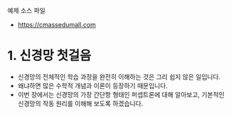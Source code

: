 예제 소스 파일
- https://cmassedumall.com

# 1. 신경망 첫걸음
- 신경망의 전체적인 학습 과정을 완전히 이해하는 것은 그리 쉽지 않은 일입니다.
- 왜냐하면 많은 수학적 개념과 이론이 등장하기 때문입니다.
- 이번 장에서는 신경망의 가장 간단항 형태인 퍼셉트론에 대해 알아보고, 기본적인 신경망의 작동 원리를 이해해 보도록 하겠습니다.
